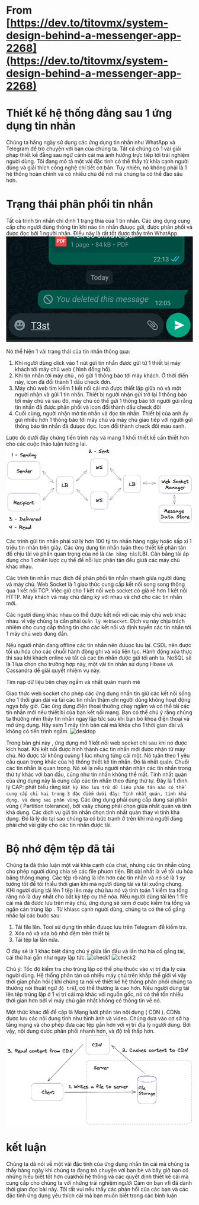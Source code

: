   # From [https://dev.to/titovmx/system-design-behind-a-messenger-app-2268](https://dev.to/titovmx/system-design-behind-a-messenger-app-2268)
# Thiết kế hệ thống đằng sau 1 ứng dụng tin nhắn

Chúng ta hằng ngày sử dụng các ứng dụng tin nhắn như WhatApp và Telegram để trò chuyện với bạn của chúng ta. Tất cả chúng có 1 vài giải pháp thiết kế đằng sau ngữ cảnh cái mà ảnh hưởng trực tiếp tới trải nghiệm người dùng. Tôi đang mô tả một vài đặc tính có thể thấy từ khía cạnh người dùng  và giải thích công nghệ chi tiết cơ bản. Tuy nhiên, nó không phải là 1 hệ thống hoàn chỉnh và có nhiều chủ đề nơi mà chúng ta có thể đào sâu hơn. 

# Trạng thái phân phối tin nhắn
 
Tất cả trình tin nhắn chỉ định 1 trạng thía của 1 tin nhắn. Các ứng dụng cung cấp cho người dùng thông tin khi nào tin nhắn đưuọc gửi, được phân phối và được đọc bởi 1 người nhận. Điều này là rất tốt được thấy trên WhatApp.
![whatapp](./images/whatapp.gif)

Nó thể hiện 1 vài trạng thái của tin nhắn thông qua: 

1. Khi người dùng click vào 1 nút gửi tin nhắn đươc gửi từ 1 thiết bị máy khách tới máy chủ web ( hình đồng hồ).
2. Khi tin nhắn tới máy chủ , nó gửi 1 thông báo tới máy khách. Ở thời điển này, icon đã đổi thành 1 dấu check đơn. 
3. Máy chủ web tìm kiếm 1 kết nối cái mà được thiết lập giữa nó và một người nhận và gửi 1 tin nhắn. Thiết bị người nhận gửi trở lại 1 thông báo tới máy chủ và sau đó, máy chủ có thể gửi 1 thông báo tới người gửi rằng tin nhắn đã được phân phối và icon đổi thành dấu check đôi
4. Cuối cùng, người nhận mở tin nhắn và đọc tin nhắn. Thiết bị của anh ấy gửi nhiều hơn 1 thông báo tới máy chủ và máy chủ giao tiếp với người gửi thông báo tin nhắn đã đưuọc đọc. Icon đổi thành check đôi màu xanh.

Lược đò dưới đây chứng tiến trình này và mang 1 khối thiết kế cần thiết hơn cho các cuộc thảo luận tương lai. 
![schema](./images/schema_design_mes_app.png)

Các trình gửi tin nhắn phải xử lý hơn 100 tỷ tin nhắn hàng ngày hoặc sấp xỉ 1 triệu tin nhăn trên giây. Các ứng dụng tin nhắn tuân theo thiết kế phân tán để chịu tải và phần quan trọng của nó là `Cân bằng tải`(LB). Cân bằng tải áp dụng cho 1  chiến lược cụ thể để nỗi lực phân tán đều giưã các máy chủ khác nhau. 

Các trình tin nhắn mục đích để phân phối tin nhắn nhanh giữa người dùng và máy chủ. Web Socket là 1 giao thức cung cấp kết nối song song thông qua 1 kết nối TCP. Việc giữ cho 1 kết nối web socket có giá rẻ hơn 1 kết nối HTTP. Máy khách và máy chủ đăng ký với nhau và chờ cho các tin nhắn mới. 

Các người dùng khác nhau có thể được kết nối với các máy chủ web khác nhau. vì vậy chúng ta cần phải `Quản lý WebSocket`. Dịch vụ này chịu trách nhiệm cho cung cấp thông tin cho các kết nối và định tuyến các tin nhắn tới 1 máy chủ web đúng đắn. 

Nếu người nhận đang offline các tin nhắn nên đưuọc lưu lại. CSDL nên được tối ưu hóa cho các chuỗi hành động ghi và xóa liên tục. Hành động xóa thực thi sau khi khách online và tất cả cac tin nhắn được gửi tới anh ta. NoSQL sẽ là 1 lựa chọn cho trường hợp này, một vài tin nhắn sử dụng Hbase và Cassandra dể giải quyết nhiệm vụ này. 

Tìm nạp dữ liệu bên chạy ngầm và nhất quán mạnh mẽ

Giao thức web socket cho phép các ứng dụng nhắn tin giữ các kết nối sống cho 1 thời gian dài và tải các tin nhắn thậm chí người dùng không hoạt động ngya bây giờ. Các ứng dụng điện thoại thường chạy ngầm và có thể tải các tin nhắn mới nếu thiết bị của bạn kết nối mạng. Bạn có thể chú ý rằng chúng ta thường nhìn tháy tin nhắn ngay lập tức sau khi bạn bỏ khóa điện thoại và mở ứng dụng. Hãy xem 1 máy tính bàn cái mà khóa cho 1 thời gian dài và không có tiến trình ngầm. 
![desktop](./images/desktop.gif.crdownload)


Trong bản ghi này , ứng dụng mở 1 kết nối web socket chỉ sau khi nó được kích hoạt. Khi kết nối được hình thành các tin nhắn mới được nhận từ máy chủ. Nó được tải không cuùng 1 lúc nhưng từng cái một. Nó tuân theo 1 yêu cầu quan trọng khác của hệ thống thiết kế tin nhắn. Đó là nhất quán. Chuỗi các tin nhắn là quan trọng. Nó sẽ lạ nếu người nhận nhận các tin nhắn trong thứ tự khác với ban đầu, cũng như tin nhắn không thể mất. Tính nhất quán của ứng dụng này là cung cấp các tin  nhắn theo đúng thứ tự. Đây là 1 đinh lý CAP: phát biểu rằng `Bất kỳ kho lưu trữ dữ liệu phân tán nào có thể cung cấp chỉ hai trong 3 đặc điểm dưới đây: Tính nhất quán, tính khả dụng, và dung sai phân vùng`. Các ứng dụng phải cung cấp dung sai phân vùng ( Partition tolerance), bởi vaây chúng phải chọn giữa nhất quán và tính khả dụng. Các dịch vụ gửi tin nhắn chọn tính nhất quán thay vì tính khả dụng. Đó là lý do tại sao chúng ta có bức tranh ở trên khi mà người dùng phải chờ vài giây cho các tin nhắn được tải. 

# Bộ nhớ đệm tệp đã tải 
 Chúng ta đã thảo luận một vài khía cạnh của chat, nhưng các tin nhắn cũng cho phép người dùng chia sẻ các file phươn tiện. Bit dài nhất là về tối ưu hóa băng thông mạng. Các tệp rõ ràng là lớn hơn các tin nhắn và nó sẽ là 1 sy tưởng tốt để tối thiểu thởi gian khi mà người dùng tải và tải xuống chúng. KHi người dùng tải lên 1 tệp lên máy chủ lưu nó và tính toán 1 kiểm tra tổng rằng nó là duy nhất cho bất kỳ tệp cụ thể nòa. Nếu người dùng tải lên 1 file cái mà đã đươc lưu trên máy chủ, ứng dụng sẽ xem ở cuộc kiểm tra tổng và ngăn cản trùng lặp . Từ khiasc cạnh người dùng, chúng ta có thẻ cố gắng nhắc lại các bước sau: 

1. Tải file lên. Tooi sử dụng tin nhắn đưuọc lưu trên Telegram để kiểm tra. 
2. Xóa nó và xóa bộ nhớ đệm trên thiết bị 
3. Tải tệp lại lần nữa. 


Ở đây sẽ là 1 khác biệt đáng chú ý giữa lần đầu và lần thứ hia cố gắng tải, cái thứ hai gần như ngay lập tức. 
![check1](./images/check1.gif.crdownload)
![check2](./images/check2.gif.crdownload)

 Chú ý: Tốc độ kiểm tra cho trùng lặp có thể phụ thuôc vào vị trí địa lý của người dùng. Hệ thống phân tán có nhiều máy chủ trên khắp thế giới vì vậy thời gian phản hồi ( khi chúng ta nói về thiết kế hệ thống phân phối  chúng ta thường nói thuật ngữ `độ trễ`), có thể thường là cao hơn. Nếu người dùng tải lên tệp trùng lặp ở 1 vị trí cái mà khác với nguồn gốc, nó có thể tốn nhiều thời gian hơn bởi vì máy chủ gần nhất không có thông tin về nó. 

Một thức khác để đề cập là Mạng lưới phân tán nội dung ( CDN ). CDNs được lưu các nội dung tĩnh như hình ảnh và video. Chúng dựa vào cơ sở hạ tầng mạng và cho phép đưa các tệp gần hơn với vị trí địa lý người dùng. Bởi vậy, nội dung dươc phân phối nhanh hơn, và độ trễ thấp hơn. 
![cdn](./images/cdns.png)


# kết luận 

Chúng ta dã nói về một vài đặc tính của ứng dụng nhắn tin cái mà chúng ta thấy hàng ngày khi chúng ta đang trò chuyện với bạn bè và bây giờ bạn có những hiểu biết tốt hơn củakhối hệ thống và các quyết định thiết kế cái mà cung cấp cho chúng ta với những trải nghiệm người 
Cảm ơn bạn vfi đã dành thời gian đọc bài này. Tôi rất vui nếu thấy các phản hồi của các bạn và các đặc tính ứng dụng yêu thích cái mà bạn muốn biết trong các bình luận 
